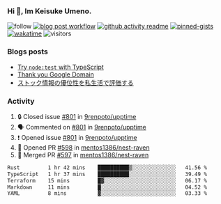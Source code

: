 ### Hi 👋, Im Keisuke Umeno.

<!--
**9renpoto/9renpoto** is a ✨ _special_ ✨ repository because its `README.md` (this file) appears on your GitHub profile.

Here are some ideas to get you started:

- 🔭 I’m currently working on ...
- 🌱 I’m currently learning ...
- 👯 I’m looking to collaborate on ...
- 🤔 I’m looking for help with ...
- 💬 Ask me about ...
- 📫 How to reach me: ...
- 😄 Pronouns: ...
- ⚡ Fun fact: ...
-->

![follow](https://img.shields.io/github/followers/9renpoto?label=Follow&style=social)
[![blog post workflow](https://github.com/9renpoto/9renpoto/actions/workflows/blog.yml/badge.svg)](https://github.com/9renpoto/9renpoto/actions/workflows/blog.yml)
[![github activity readme](https://github.com/9renpoto/9renpoto/actions/workflows/activity.yml/badge.svg)](https://github.com/9renpoto/9renpoto/actions/workflows/activity.yml)
[![pinned-gists](https://github.com/9renpoto/9renpoto/actions/workflows/pin-gist.yml/badge.svg)](https://github.com/9renpoto/9renpoto/actions/workflows/pin-gist.yml)
[![wakatime](https://github.com/9renpoto/9renpoto/actions/workflows/waka-readme-status.yml/badge.svg)](https://github.com/9renpoto/9renpoto/actions/workflows/waka-readme-status.yml)
![visitors](https://komarev.com/ghpvc/?username=9renpoto&label=Profile%20views&color=0e75b6&style=flat)

### Blogs posts

<!-- BLOG-POST-LIST:START -->
- [Try `node:test` with TypeScript](https://9renpoto.win/entry/2023/07/23/node-test-runner)
- [Thank you Google Domain](https://9renpoto.win/entry/2023/07/08/new-domain)
- [ストック情報の優位性を私生活で評価する](https://9renpoto.win/entry/2023/05/28/stock)
<!-- BLOG-POST-LIST:END -->

### Activity

<!--START_SECTION:activity-->
1. 🔒 Closed issue [#801](https://github.com/9renpoto/upptime/issues/801) in [9renpoto/upptime](https://github.com/9renpoto/upptime)
2. 🗣 Commented on [#801](https://github.com/9renpoto/upptime/issues/801#issuecomment-1695156781) in [9renpoto/upptime](https://github.com/9renpoto/upptime)
3. ❗ Opened issue [#801](https://github.com/9renpoto/upptime/issues/801) in [9renpoto/upptime](https://github.com/9renpoto/upptime)
4. 💪 Opened PR [#598](https://github.com/mentos1386/nest-raven/pull/598) in [mentos1386/nest-raven](https://github.com/mentos1386/nest-raven)
5. 🎉 Merged PR [#597](https://github.com/mentos1386/nest-raven/pull/597) in [mentos1386/nest-raven](https://github.com/mentos1386/nest-raven)
<!--END_SECTION:activity-->

<!--START_SECTION:waka-->

```txt
Rust         1 hr 42 mins    ██████████▒░░░░░░░░░░░░░░   41.56 %
TypeScript   1 hr 37 mins    ██████████░░░░░░░░░░░░░░░   39.49 %
Terraform    15 mins         █▓░░░░░░░░░░░░░░░░░░░░░░░   06.17 %
Markdown     11 mins         █░░░░░░░░░░░░░░░░░░░░░░░░   04.52 %
YAML         8 mins          ▓░░░░░░░░░░░░░░░░░░░░░░░░   03.33 %
```

<!--END_SECTION:waka-->
